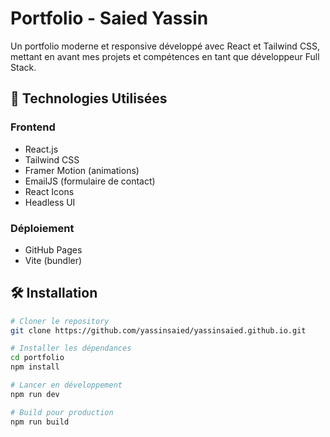 # Portfolio - Saied Yassin

Un portfolio moderne et responsive développé avec React et Tailwind CSS, mettant en avant mes projets et compétences en tant que développeur Full Stack.

## 🚀 Technologies Utilisées

### Frontend

-  React.js
-  Tailwind CSS
-  Framer Motion (animations)
-  EmailJS (formulaire de contact)
-  React Icons
-  Headless UI

### Déploiement

-  GitHub Pages
-  Vite (bundler)

## 🛠️ Installation

```bash
# Cloner le repository
git clone https://github.com/yassinsaied/yassinsaied.github.io.git

# Installer les dépendances
cd portfolio
npm install

# Lancer en développement
npm run dev

# Build pour production
npm run build
```
